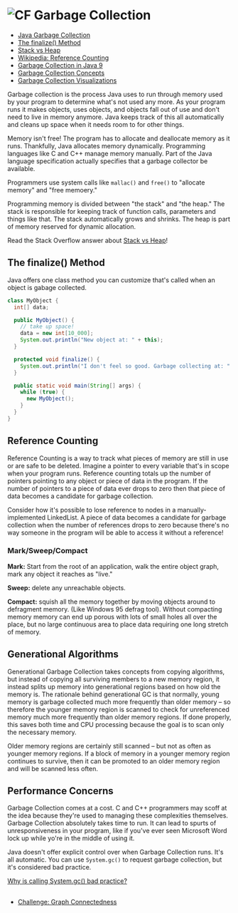 # ![CF](http://i.imgur.com/7v5ASc8.png) Garbage Collection 

* [Java Garbage Collection](https://www.youtube.com/watch?v=YvlexZFqFBE)
* [The finalize() Method](https://www.youtube.com/watch?v=j3fRK7T1pQo)
* [Stack vs Heap](https://stackoverflow.com/a/80113/735468)
* [Wikipedia: Reference Counting](https://en.wikipedia.org/wiki/Reference_counting)
* [Garbage Collection in Java 9](https://www.youtube.com/watch?v=OhPGN2Av44E)
* [Garbage Collection Concepts](https://dev.to/thecodeboss/programming-concepts-garbage-collection)
* [Garbage Collection Visualizations](https://spin.atomicobject.com/2014/09/03/visualizing-garbage-collection-algorithms/)

Garbage collection is the process Java uses to run through memory used by your
program to determine what's not used any more. As your program runs it makes
objects, uses objects, and objects fall out of use and don't need to live in
memory anymore. Java keeps track of this all automatically and cleans up space
when it needs room to for other things.

Memory isn't free! The program has to allocate and deallocate memory as it
runs. Thankfully, Java allocates memory dynamically. Programming languages
like C and C++ manage memory manually. Part of the Java language specification
actually specifies that a garbage collector be available.

Programmers use system calls like `mallac()` and `free()` to "allocate memory"
and "free memoery." 

Programming memory is divided between "the stack" and "the heap." The stack is
responsible for keeping track of function calls, parameters and things like
that. The stack automatically grows and shrinks. The heap is part of memory
reserved for dynamic allocation. 

Read the Stack Overflow answer about [Stack vs Heap](https://stackoverflow.com/a/80113/735468)!

## The finalize() Method
Java offers one class method you can customize that's called when an object is
gabage collected.

```java
class MyObject {
  int[] data;

  public MyObject() {
    // take up space!
    data = new int[10_000];
    System.out.println("New object at: " + this);
  }

  protected void finalize() {
    System.out.println("I don't feel so good. Garbage collecting at: " + this);
  }

  public static void main(String[] args) {
    while (true) {
      new MyObject();
    }
  }
}
```

## Reference Counting
Reference Counting is a way to track what pieces of memory are still in use or
are safe to be deleted. Imagine a pointer to every variable that's in scope
when your program runs. Reference counting totals up the number of pointers
pointing to any object or piece of data in the program. If the number of
pointers to a piece of data ever drops to zero then that piece of data becomes
a candidate for garbage collection.

Consider how it's possible to lose reference to nodes in a manually-implemented
LinkedList. A piece of data becomes a candidate for garbage collection when the
number of references drops to zero because there's no way someone in the
program will be able to access it without a reference!

### Mark/Sweep/Compact
**Mark:** Start from the root of an application, walk the entire object graph, mark
any object it reaches as "live."

**Sweep:** delete any unreachable objects.

**Compact:** squish all the memory together by moving objects around to
defragment memory. (Like Windows 95 defrag tool). Without compacting memory
memory can end up porous with lots of small holes all over the place, but no
large continuous area to place data requiring one long stretch of memory.

## Generational Algorithms
Generational Garbage Collection takes concepts from copying algorithms, but
instead of copying all surviving members to a new memory region, it instead
splits up memory into generational regions based on how old the memory is. The
rationale behind generational GC is that normally, young memory is garbage
collected much more frequently than older memory – so therefore the younger
memory region is scanned to check for unreferenced memory much more frequently
than older memory regions. If done properly, this saves both time and CPU
processing because the goal is to scan only the necessary memory.

Older memory regions are certainly still scanned – but not as often as younger
memory regions. If a block of memory in a younger memory region continues to
survive, then it can be promoted to an older memory region and will be scanned
less often.

## Performance Concerns
Garbage Collection comes at a cost. C and C++ programmers may scoff at the idea
because they're used to managing these complexities themselves. Garbage
Collection absolutely takes time to run. It can lead to spurts of
unresponsiveness in your program, like if you've ever seen Microsoft Word lock
up while yo're in the middle of using it.

Java doesn't offer explicit control over when Garbage Collection runs. It's all
automatic. You can use `System.gc()` to request garbage collection, but it's
considered bad practice.

[Why is calling System.gc() bad practice?](https://stackoverflow.com/questions/2414105/why-is-it-bad-practice-to-call-system-gc/2414621#2414621)

##
* [Challenge: Graph Connectedness](https://www.codewars.com/kata/graph-operations-part-4-is-it-connected/java)
